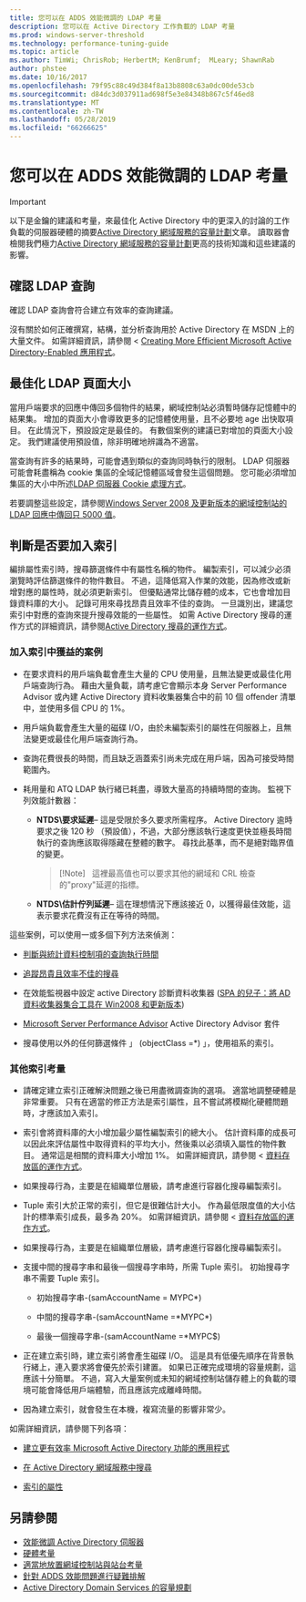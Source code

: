 ```yaml
---
title: 您可以在 ADDS 效能微調的 LDAP 考量
description: 您可以在 Active Directory 工作負載的 LDAP 考量
ms.prod: windows-server-threshold
ms.technology: performance-tuning-guide
ms.topic: article
ms.author: TimWi; ChrisRob; HerbertM; KenBrumf;  MLeary; ShawnRab
author: phstee
ms.date: 10/16/2017
ms.openlocfilehash: 79f95c88c49d384f8a13b8808c63a0dc00de53cb
ms.sourcegitcommit: d84dc3d037911ad698f5e3e84348b867c5f46ed8
ms.translationtype: MT
ms.contentlocale: zh-TW
ms.lasthandoff: 05/28/2019
ms.locfileid: "66266625"
---
```

# <a name="ldap-considerations-in-adds-performance-tuning"></a>您可以在 ADDS 效能微調的 LDAP 考量

>[!Important]
> 以下是金鑰的建議和考量，來最佳化 Active Directory 中的更深入的討論的工作負載的伺服器硬體的摘要[Active Directory 網域服務的容量計劃](https://go.microsoft.com/fwlink/?LinkId=324566)文章。 讀取器會檢閱我們極力[Active Directory 網域服務的容量計劃](https://go.microsoft.com/fwlink/?LinkId=324566)更高的技術知識和這些建議的影響。

## <a name="verify-ldap-queries"></a>確認 LDAP 查詢

確認 LDAP 查詢會符合建立有效率的查詢建議。

沒有關於如何正確撰寫，結構，並分析查詢用於 Active Directory 在 MSDN 上的大量文件。 如需詳細資訊，請參閱 < [Creating More Efficient Microsoft Active Directory-Enabled 應用程式](https://msdn.microsoft.com/library/ms808539.aspx)。

## <a name="optimize-ldap-page-sizes"></a>最佳化 LDAP 頁面大小

當用戶端要求的回應中傳回多個物件的結果，網域控制站必須暫時儲存記憶體中的結果集。 增加的頁面大小會導致更多的記憶體使用量，且不必要地 age 出快取項目。 在此情況下，預設設定是最佳的。 有數個案例的建議已對增加的頁面大小設定。 我們建議使用預設值，除非明確地辨識為不適當。

當查詢有許多的結果時，可能會遇到類似的查詢同時執行的限制。  LDAP 伺服器可能會耗盡稱為 cookie 集區的全域記憶體區域會發生這個問題。  您可能必須增加集區的大小中所述[LDAP 伺服器 Cookie 處理方式](https://technet.microsoft.com/windows-server-docs/identity/ad-ds/manage/how-ldap-server-cookies-are-handled)。

若要調整這些設定，請參閱[Windows Server 2008 及更新版本的網域控制站的 LDAP 回應中傳回只 5000 值](https://support.microsoft.com/kb/2009267)。

## <a name="determine-whether-to-add-indices"></a>判斷是否要加入索引

編排屬性索引時，搜尋篩選條件中有屬性名稱的物件。 編製索引，可以減少必須瀏覽時評估篩選條件的物件數目。 不過，這降低寫入作業的效能，因為修改或新增對應的屬性時，就必須更新索引。 但優點通常比儲存體的成本，它也會增加目錄資料庫的大小。 記錄可用來尋找昂貴且效率不佳的查詢。 一旦識別出，建議您索引中對應的查詢來提升搜尋效能的一些屬性。 如需 Active Directory 搜尋的運作方式的詳細資訊，請參閱[Active Directory 搜尋的運作方式](https://technet.microsoft.com/library/cc755809.aspx)。

### <a name="scenarios-that-benefit-in-adding-indices"></a>加入索引中獲益的案例

-   在要求資料的用戶端負載會產生大量的 CPU 使用量，且無法變更或最佳化用戶端查詢行為。 藉由大量負載，請考慮它會顯示本身 Server Performance Advisor 或內建 Active Directory 資料收集器集合中的前 10 個 offender 清單中，並使用多個 CPU 的 1%。

-   用戶端負載會產生大量的磁碟 I/O，由於未編製索引的屬性在伺服器上，且無法變更或最佳化用戶端查詢行為。

-   查詢花費很長的時間，而且缺乏涵蓋索引尚未完成在用戶端，因為可接受時間範圍內。

-   耗用量和 ATQ LDAP 執行緒已耗盡，導致大量高的持續時間的查詢。 監視下列效能計數器：

    -   **NTDS\\要求延遲**– 這是受限於多久要求所需程序。 Active Directory 逾時要求之後 120 秒 （預設值），不過，大部分應該執行速度更快並極長時間執行的查詢應該取得隱藏在整體的數字。 尋找此基準，而不是絕對臨界值的變更。

        > [!Note]   這裡最高值也可以要求其他的網域和 CRL 檢查的"proxy"延遲的指標。


    -   **NTDS\\估計佇列延遲**– 這在理想情況下應該接近 0，以獲得最佳效能，這表示要求花費沒有正在等待的時間。

這些案例，可以使用一或多個下列方法來偵測：

-   [判斷與統計資料控制項的查詢執行時間](https://msdn.microsoft.com/library/ms808539.aspx)

-   [追蹤昂貴且效率不佳的搜尋](https://msdn.microsoft.com/library/ms808539.aspx)

-   在效能監視器中設定 active Directory 診斷資料收集器 ([SPA 的兒子：將 AD 資料收集器集合工具在 Win2008 和更新版本](http://blogs.technet.com/b/askds/archive/2010/06/08/son-of-spa-ad-data-collector-sets-in-win2008-and-beyond.aspx))

-   [Microsoft Server Performance Advisor](../../../server-performance-advisor/microsoft-server-performance-advisor.md) Active Directory Advisor 套件

-   搜尋使用以外的任何篩選條件 」 (objectClass =\*) 」，使用祖系的索引。

### <a name="other-index-considerations"></a>其他索引考量

-   請確定建立索引正確解決問題之後已用盡微調查詢的選項。 適當地調整硬體是非常重要。 只有在適當的修正方法是索引屬性，且不嘗試將模糊化硬體問題時，才應該加入索引。

-   索引會將資料庫的大小增加最少屬性編製索引的總大小。 估計資料庫的成長可以因此來評估屬性中取得資料的平均大小，然後乘以必須填入屬性的物件數目。 通常這是相關的資料庫大小增加 1%。 如需詳細資訊，請參閱 <<c0> [ 資料存放區的運作方式](https://technet.microsoft.com/library/cc772829.aspx)。

-   如果搜尋行為，主要是在組織單位層級，請考慮進行容器化搜尋編製索引。

-   Tuple 索引大於正常的索引，但它是很難估計大小。 作為最低限度值的大小估計的標準索引成長，最多為 20%。 如需詳細資訊，請參閱 <<c0> [ 資料存放區的運作方式](https://technet.microsoft.com/library/cc772829.aspx)。

-   如果搜尋行為，主要是在組織單位層級，請考慮進行容器化搜尋編製索引。

-   支援中間的搜尋字串和最後一個搜尋字串時，所需 Tuple 索引。 初始搜尋字串不需要 Tuple 索引。

    -   初始搜尋字串-(samAccountName = MYPC\*)

    -   中間的搜尋字串-(samAccountName =\*MYPC\*)

    -   最後一個搜尋字串-(samAccountName =\*MYPC$)

-   正在建立索引時，建立索引將會產生磁碟 I/O。 這是具有低優先順序在背景執行緒上，連入要求將會優先於索引建置。 如果已正確完成環境的容量規劃，這應該十分簡單。 不過，寫入大量案例或未知的網域控制站儲存體上的負載的環境可能會降低用戶端體驗，而且應該完成離峰時間。

-   因為建立索引，就會發生在本機，複寫流量的影響非常少。

如需詳細資訊，請參閱下列各項：

-   [建立更有效率 Microsoft Active Directory 功能的應用程式](https://msdn.microsoft.com/library/ms808539.aspx)

-   [在 Active Directory 網域服務中搜尋](https://msdn.microsoft.com/library/aa746427.aspx)

-   [索引的屬性](https://msdn.microsoft.com/library/windows/desktop/ms677112.aspx)


## <a name="see-also"></a>另請參閱
- [效能微調 Active Directory 伺服器](index.md)
- [硬體考量](hardware-considerations.md)
- [適當地放置網域控制站與站台考量](site-definition-considerations.md)
- [針對 ADDS 效能問題進行疑難排解](troubleshoot.md) 
- [Active Directory Domain Services 的容量規劃](https://go.microsoft.com/fwlink/?LinkId=324566)